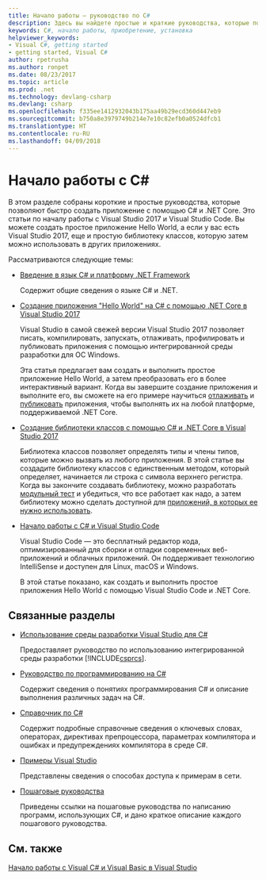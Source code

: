 ```yaml
---
title: Начало работы — руководство по C#
description: Здесь вы найдете простые и краткие руководства, которые помогут вам быстро познакомиться с базовыми понятиями языка C# и начать писать приложения .NET Core.
keywords: C#, начало работы, приобретение, установка
helpviewer_keywords:
- Visual C#, getting started
- getting started, Visual C#
author: rpetrusha
ms.author: ronpet
ms.date: 08/23/2017
ms.topic: article
ms.prod: .net
ms.technology: devlang-csharp
ms.devlang: csharp
ms.openlocfilehash: f335ee1412932043b175aa49b29ecd360d447eb9
ms.sourcegitcommit: b750a8e3979749b214e7e10c82efb0a0524dfcb1
ms.translationtype: HT
ms.contentlocale: ru-RU
ms.lasthandoff: 04/09/2018
---
```

# <a name="get-started-with-c"></a>Начало работы с C# #

В этом разделе собраны короткие и простые руководства, которые позволяют быстро создать приложение с помощью C# и .NET Core. Это статьи по началу работы с Visual Studio 2017 и Visual Studio Code. Вы можете создать простое приложение Hello World, а если у вас есть Visual Studio 2017, еще и простую библиотеку классов, которую затем можно использовать в других приложениях.

Рассматриваются следующие темы:

* [Введение в язык C# и платформу .NET Framework](introduction-to-the-csharp-language-and-the-net-framework.md)

     Содержит общие сведения о языке C# и .NET.

* [Создание приложения "Hello World" на C# с помощью .NET Core в Visual Studio 2017](../../core/tutorials/with-visual-studio.md)

   Visual Studio в самой свежей версии Visual Studio 2017 позволяет писать, компилировать, запускать, отлаживать, профилировать и публиковать приложения с помощью интегрированной среды разработки для ОС Windows.

   Эта статья предлагает вам создать и выполнить простое приложение Hello World, а затем преобразовать его в более интерактивный вариант. Когда вы завершите создание приложения и выполните его, вы сможете на его примере научиться [отлаживать](../../core/tutorials/debugging-with-visual-studio.md) и [публиковать](../../core/tutorials/publishing-with-visual-studio.md) приложения, чтобы выполнять их на любой платформе, поддерживаемой .NET Core.

* [Создание библиотеки классов с помощью C# и .NET Core в Visual Studio 2017](../../core/tutorials/library-with-visual-studio.md)

   Библиотека классов позволяет определять типы и члены типов, которые можно вызвать из любого приложения. В этой статье вы создадите библиотеку классов с единственным методом, который определяет, начинается ли строка с символа верхнего регистра. Когда вы закончите создавать библиотеку, можно разработать [модульный тест](../../core/tutorials/testing-library-with-visual-studio.md) и убедиться, что все работает как надо, а затем библиотеку можно сделать доступной для [приложений, в которых ее нужно использовать](../../core/tutorials/consuming-library-with-visual-studio.md).

* [Начало работы с C# и Visual Studio Code](../../core/tutorials/with-visual-studio-code.md)

   Visual Studio Code — это бесплатный редактор кода, оптимизированный для сборки и отладки современных веб-приложений и облачных приложений. Он поддерживает технологию IntelliSense и доступен для Linux, macOS и Windows.

   В этой статье показано, как создать и выполнить простое приложения Hello World с помощью Visual Studio Code и .NET Core.

## <a name="related-sections"></a>Связанные разделы

* [Использование среды разработки Visual Studio для C#](/visualstudio/csharp-ide/using-the-visual-studio-development-environment-for-csharp)  

    Предоставляет руководство по использованию интегрированной среды разработки [!INCLUDE[csprcs](~/includes/csprcs-md.md)].

* [Руководство по программированию на C#](../../csharp/programming-guide/index.md)

    Содержит сведения о понятиях программирования C# и описание выполнения различных задач на C#.

* [Справочник по C#](../../csharp/language-reference/index.md)

    Содержит подробные справочные сведения о ключевых словах, операторах, директивах препроцессора, параметрах компилятора и ошибках и предупреждениях компилятора в среде C#.

* [Примеры Visual Studio](/visualstudio/ide/visual-studio-samples)

    Представлены сведения о способах доступа к примерам в сети.

* [Пошаговые руководства](../../csharp/walkthroughs.md)

    Приведены ссылки на пошаговые руководства по написанию программ, использующих C#, и дано краткое описание каждого пошагового руководства.

## <a name="see-also"></a>См. также
 [Начало работы с Visual C# и Visual Basic в Visual Studio](/visualstudio/ide/getting-started-with-visual-csharp-and-visual-basic)
